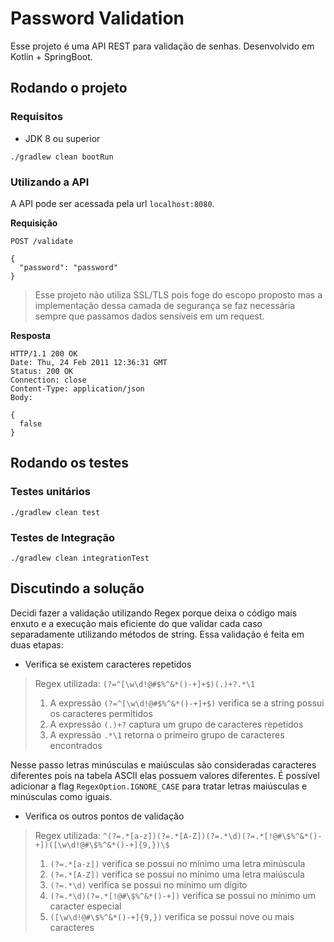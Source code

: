 # Password Validation
Esse projeto é uma API REST para validação de senhas. 
Desenvolvido em Kotlin + SpringBoot. 

## Rodando o projeto
### Requisitos
- JDK 8 ou superior

```
./gradlew clean bootRun
```

### Utilizando a API
A API pode ser acessada pela url `localhost:8080`.

**Requisição**

`POST /validate`
```http
{
  "password": "password"
}
```

> Esse projeto não utiliza SSL/TLS pois foge do escopo proposto mas a implementação dessa camada de segurança se faz necessária sempre que passamos dados sensíveis em um request.

**Resposta**
```
HTTP/1.1 200 OK
Date: Thu, 24 Feb 2011 12:36:31 GMT
Status: 200 OK
Connection: close
Content-Type: application/json
Body: 

{
  false
}
```

## Rodando os testes

### Testes unitários
`./gradlew clean test`


### Testes de Integração
`./gradlew clean integrationTest`


## Discutindo a solução
Decidi fazer a validação utilizando Regex porque deixa o código mais enxuto e a execução mais eficiente do que validar cada caso separadamente utilizando métodos de string.
Essa validação é feita em duas etapas:

- Verifica se existem caracteres repetidos

> Regex utilizada: `(?=^[\w\d!@#$%^&*()-+]+$)(.)+?.*\1`
>
> 1. A expressão `(?=^[\w\d!@#$%^&*()-+]+$)` verifica se a string possui os caracteres permitidos 
> 2. A expressão `(.)+?` captura um grupo de caracteres repetidos
> 3. A expressão `.*\1` retorna o primeiro grupo de caracteres encontrados

Nesse passo letras minúsculas e maiúsculas são consideradas caracteres diferentes pois na tabela ASCII elas possuem valores diferentes.
É possível adicionar a flag `RegexOption.IGNORE_CASE` para tratar letras maiúsculas e minúsculas como iguais.

- Verifica os outros pontos de validação
  
> Regex utilizada: `^(?=.*[a-z])(?=.*[A-Z])(?=.*\d)(?=.*[!@#\$%^&*()-+])([\w\d!@#\$%^&*()-+]{9,})\$`
> 
> 1. `(?=.*[a-z])` verifica se possui no mínimo uma letra minúscula
> 2. `(?=.*[A-Z])` verifica se possui no mínimo uma letra maiúscula
> 3. `(?=.*\d)` verifica se possui no mínimo um dígito
> 4. `(?=.*\d)(?=.*[!@#\$%^&*()-+])` verifica se possui no mínimo um caracter especial
> 5. `([\w\d!@#\$%^&*()-+]{9,})` verifica se possui nove ou mais caracteres

